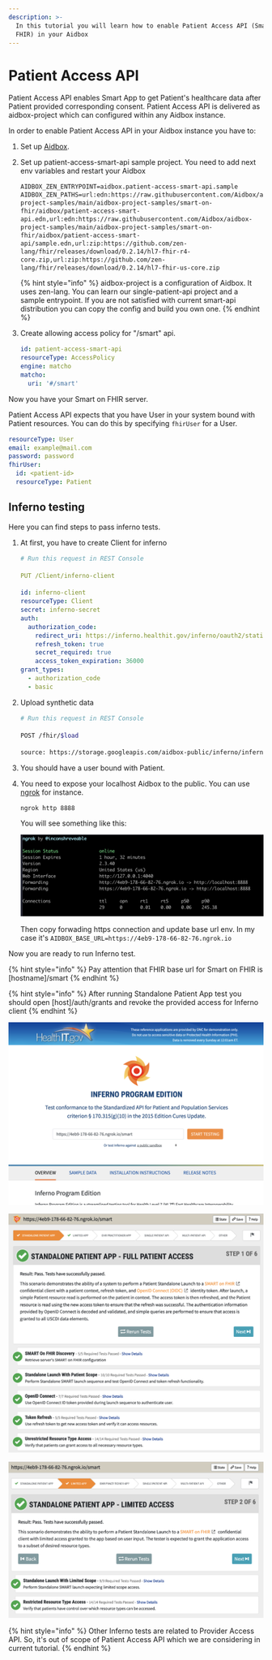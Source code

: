 ```yaml
---
description: >-
  In this tutorial you will learn how to enable Patient Access API (Smart on
  FHIR) in your Aidbox
---
```


# Patient Access API

Patient Access API enables Smart App to get Patient's healthcare data after Patient provided corresponding consent. Patient Access API is delivered as aidbox-project which can configured within any Aidbox instance.

In order to enable Patient Access API in your Aidbox instance you have to:

1. Set up [Aidbox](../getting-started/run-aidbox-locally-with-docker.md).
2.  Set up patient-access-smart-api sample project. You need to add next env variables and restart your Aidbox

    ```
    AIDBOX_ZEN_ENTRYPOINT=aidbox.patient-access-smart-api.sample
    AIDBOX_ZEN_PATHS=url:edn:https://raw.githubusercontent.com/Aidbox/aidbox-project-samples/main/aidbox-project-samples/smart-on-fhir/aidbox/patient-access-smart-api.edn,url:edn:https://raw.githubusercontent.com/Aidbox/aidbox-project-samples/main/aidbox-project-samples/smart-on-fhir/aidbox/patient-access-smart-api/sample.edn,url:zip:https://github.com/zen-lang/fhir/releases/download/0.2.14/hl7-fhir-r4-core.zip,url:zip:https://github.com/zen-lang/fhir/releases/download/0.2.14/hl7-fhir-us-core.zip
    ```

    {% hint style="info" %}
    aidbox-project is a configuration of Aidbox. It uses zen-lang. You can learn our single-patient-api project and a sample entrypoint. If you are not satisfied with current smart-api distribution you can copy the config and build you own one.
    {% endhint %}
3.  Create allowing access policy for "/smart" api.

    ```yaml
    id: patient-access-smart-api
    resourceType: AccessPolicy
    engine: matcho
    matcho:
      uri: '#/smart'
    ```

Now you have your Smart on FHIR server.

Patient Access API expects that you have User in your system bound with Patient resources. You can do this by specifying `fhirUser` for a User.

```yaml
resourceType: User
email: example@mail.com
password: password
fhirUser:
  id: <patient-id>
  resourceType: Patient
```

## Inferno testing

Here you can find steps to pass inferno tests.

1.  At first, you have to create Client for inferno

    ```yaml
    # Run this request in REST Console

    PUT /Client/inferno-client

    id: inferno-client
    resourceType: Client
    secret: inferno-secret
    auth:
      authorization_code:
        redirect_uri: https://inferno.healthit.gov/inferno/oauth2/static/redirect
        refresh_token: true
        secret_required: true
        access_token_expiration: 36000
    grant_types:
      - authorization_code
      - basic
    ```
2.  Upload synthetic data

    ```bash
    # Run this request in REST Console

    POST /fhir/$load

    source: https://storage.googleapis.com/aidbox-public/inferno/inferno-community-fixtures.ndjson.gz
    ```
3. You should have a user bound with Patient.
4.  You need to expose your localhost Aidbox to the public. You can use [ngrok](https://ngrok.com/) for instance.

    ```
    ngrok http 8888
    ```

    You will see something like this:

    <img src="../.gitbook/assets/image (100).png" alt="" data-size="original">

    Then copy forwading https connection and update base url env. In my case it's `AIDBOX_BASE_URL=https://4eb9-178-66-82-76.ngrok.io`

Now you are ready to run Inferno test.

{% hint style="info" %}
Pay attention that FHIR base url for Smart on FHIR is \[hostname]/smart
{% endhint %}

{% hint style="info" %}
After running Standalone Patient App test you should open \[host]/auth/grants and revoke the provided access for Inferno client
{% endhint %}

![Inferno starting page](<../.gitbook/assets/Screenshot 2021-10-18 at 12.24.59.png>)

![Standalone Patient App test](<../.gitbook/assets/Screenshot 2021-10-18 at 12.22.20.png>)

![Limited App test](<../.gitbook/assets/Screenshot 2021-10-18 at 12.22.06.png>)

{% hint style="info" %}
Other Inferno tests are related to Provider Access API. So, it's out of scope of Patient Access API which we are considering in current tutorial.
{% endhint %}
